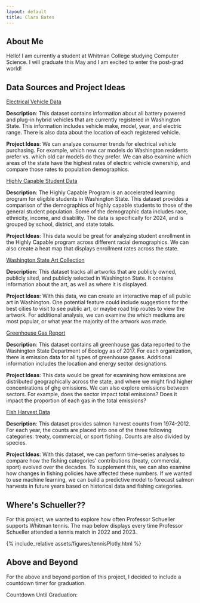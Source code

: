 ```yaml
---
layout: default
title: Clara Bates
---
```


## About Me
<div id="about-me"></div>

Hello! I am currently a student at Whitman College studying Computer Science. I will graduate this May and I am excited to enter the post-grad world!

## Data Sources and Project Ideas
<div id="data-sources"></div>

[Electrical Vehicle Data](https://catalog.data.gov/dataset/electric-vehicle-population-data)

**Description**: This dataset contains information about all battery powered and plug-in hybrid vehicles that are currently registered in Washington State. This information includes vehicle make, model, year, and electric range. There is also data about the location of each registered vehicle.

**Project Ideas**: We can analyze consumer trends for electrical vehicle purchasing. For example, which new car models do Washington residents prefer vs. which old car models do they prefer. We can also examine which areas of the state have the highest rates of electric vehicle ownership, and compare those rates to population demographics.

[Highly Capable Student Data](https://catalog.data.gov/dataset/2024-school-year-highly-capable-data)

**Description**: The Highly Capable Program is an accelerated learning program for eligible students in Washington State. This dataset provides a comparison of the demographics of highly capable students to those of the general student population. Some of the demographic data includes race, ethnicity, income, and disability. The data is specifically for 2024, and is grouped by school, district, and state totals.

**Project Ideas**: This data would be great for analyzing student enrollment in the Highly Capable program across different racial demographics. We can also create a heat map that displays enrollment rates across the state. 

[Washington State Art Collection](https://catalog.data.gov/dataset/washingtons-state-art-collection-2024-07-15)

**Description**: This dataset tracks all artworks that are publicly owned, publicly sited, and publicly selected in Washington State. It contains information about the art, as well as where it is displayed.

**Project Ideas**: With this data, we can create an interactive map of all public art in Washington. One potential feature could include suggestions for the best cities to visit to see public art, or maybe road trip routes to view the artwork. For additional analysis, we can examine the which mediums are most popular, or what year the majority of the artwork was made.

[Greenhouse Gas Report](https://catalog.data.gov/dataset/washingtons-state-art-collection-2024-07-15)

**Description**: This dataset contains all greenhouse gas data reported to the Washington State Department of Ecology as of 2017. For each organization, there is emission data for all types of greenhouse gases. Additional information includes the location and energy sector designations.

**Project Ideas**: This data would be great for examining how emissions are distributed geographically across the state, and where we might find higher concentrations of ghg emissions. We can also explore emissions between sectors. For example, does the sector impact total emissions? Does it impact the proportion of each gas in the total emissions?

[Fish Harvest Data](https://catalog.data.gov/dataset/washington-anadromous-fish-harvest-data-1974-2012)

**Description**: This dataset provides salmon harvest counts from 1974-2012. For each year, the counts are placed into one of the three following categories: treaty, commercial, or sport fishing. Counts are also divided by species.

**Project Ideas**: With this dataset, we can perform time-series analyses to compare how the fishing categories' contributions (treaty, commercial, sport) evolved over the decades. To supplement this, we can also examine how changes in fishing policies have affected these numbers. If we wanted to use machine learning, we can build a predictive model to forecast salmon harvests in future years based on historical data and fishing categories. 

## Where's Schueller??
<div id="wheres-schueller"></div>

For this project, we wanted to explore how often Professor Schueller supports Whitman tennis. The map below displays every time Professor Schueller attended a tennis match in 2022 and 2023.

{% include_relative assets/figures/tennisPlotly.html %}

## Above and Beyond
<div id="above-and-beyond"></div>

For the above and beyond portion of this project, I decided to include a countdown timer for graduation. 

<div id="countdown">
    <p>Countdown Until Graduation:</p>
    <div id="timer"></div>
</div>
